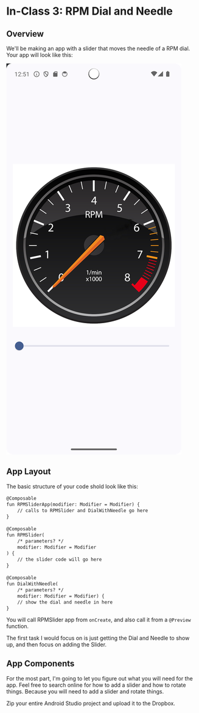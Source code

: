 # In-Class 3: RPM Dial and Needle
## Overview
We'll be making an app with a slider that moves the needle of a RPM dial. Your app will look like this:

![Screenshot](img/screenshot.png)

## App Layout
The basic structure of your code shold look like this:

```
@Composable
fun RPMSliderApp(modifier: Modifier = Modifier) {
    // calls to RPMSlider and DialWithNeedle go here
}

@Composable
fun RPMSlider(
    /* parameters? */
    modifier: Modifier = Modifier
) {
    // the slider code will go here
}

@Composable
fun DialWithNeedle(
    /* parameters? */
    modifier: Modifier = Modifier) {
    // show the dial and needle in here
}
```

You will call RPMSlider app from `onCreate`, and also call it from a `@Preview` function.

The first task I would focus on is just getting the Dial and Needle to show up, and then focus on adding the Slider.

## App Components

For the most part, I'm going to let you figure out what you will need for the app. Feel free to search online for how to add a slider and how to rotate things. Because you will need to add a slider and rotate things.

Zip your entire Android Studio project and upload it to the Dropbox.